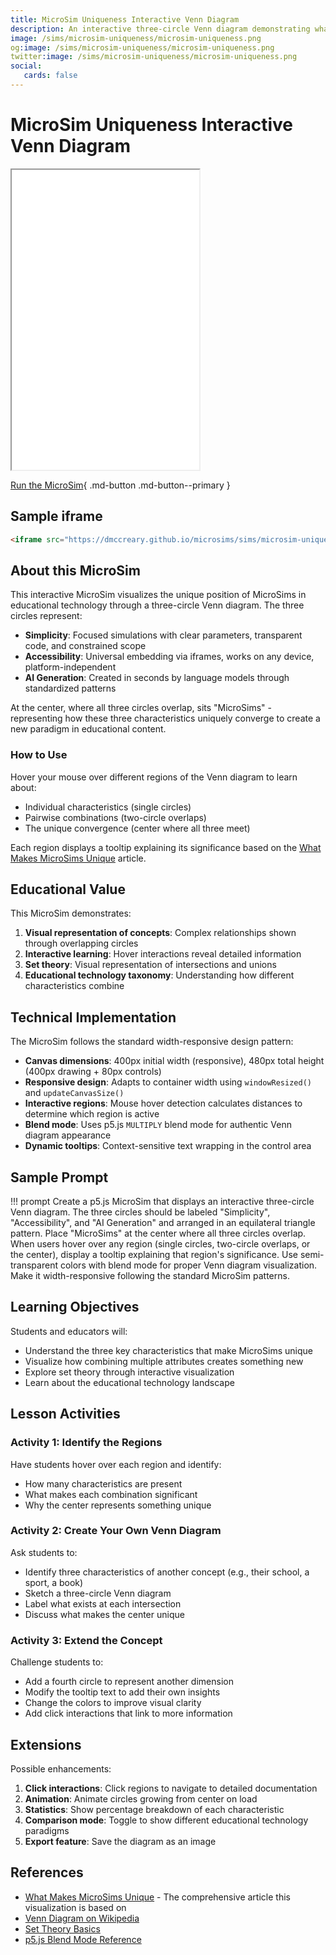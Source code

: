 ```yaml
---
title: MicroSim Uniqueness Interactive Venn Diagram
description: An interactive three-circle Venn diagram demonstrating what makes MicroSims unique at the intersection of Simplicity, Accessibility, and AI Generation.
image: /sims/microsim-uniqueness/microsim-uniqueness.png
og:image: /sims/microsim-uniqueness/microsim-uniqueness.png
twitter:image: /sims/microsim-uniqueness/microsim-uniqueness.png
social:
   cards: false
---
```

# MicroSim Uniqueness Interactive Venn Diagram

<iframe src="main.html" height="480px" scrolling="no"></iframe>

[Run the MicroSim](main.html){ .md-button .md-button--primary }

## Sample iframe

```html
<iframe src="https://dmccreary.github.io/microsims/sims/microsim-uniqueness/main.html" height="480"  scrolling="no"></iframe>
```

## About this MicroSim

This interactive MicroSim visualizes the unique position of MicroSims in educational technology through a three-circle Venn diagram. The three circles represent:

- **Simplicity**: Focused simulations with clear parameters, transparent code, and constrained scope
- **Accessibility**: Universal embedding via iframes, works on any device, platform-independent
- **AI Generation**: Created in seconds by language models through standardized patterns

At the center, where all three circles overlap, sits "MicroSims" - representing how these three characteristics uniquely converge to create a new paradigm in educational content.

### How to Use

Hover your mouse over different regions of the Venn diagram to learn about:

- Individual characteristics (single circles)
- Pairwise combinations (two-circle overlaps)
- The unique convergence (center where all three meet)

Each region displays a tooltip explaining its significance based on the [What Makes MicroSims Unique](../../why/uniqueness.md) article.

## Educational Value

This MicroSim demonstrates:

1. **Visual representation of concepts**: Complex relationships shown through overlapping circles
2. **Interactive learning**: Hover interactions reveal detailed information
3. **Set theory**: Visual representation of intersections and unions
4. **Educational technology taxonomy**: Understanding how different characteristics combine

## Technical Implementation

The MicroSim follows the standard width-responsive design pattern:

- **Canvas dimensions**: 400px initial width (responsive), 480px total height (400px drawing + 80px controls)
- **Responsive design**: Adapts to container width using `windowResized()` and `updateCanvasSize()`
- **Interactive regions**: Mouse hover detection calculates distances to determine which region is active
- **Blend mode**: Uses p5.js `MULTIPLY` blend mode for authentic Venn diagram appearance
- **Dynamic tooltips**: Context-sensitive text wrapping in the control area

## Sample Prompt

!!! prompt
    Create a p5.js MicroSim that displays an interactive three-circle Venn diagram.
    The three circles should be labeled "Simplicity", "Accessibility", and "AI Generation"
    and arranged in an equilateral triangle pattern. Place "MicroSims" at the center where
    all three circles overlap. When users hover over any region (single circles,
    two-circle overlaps, or the center), display a tooltip explaining that region's
    significance. Use semi-transparent colors with blend mode for proper Venn diagram
    visualization. Make it width-responsive following the standard MicroSim patterns.

## Learning Objectives

Students and educators will:

- Understand the three key characteristics that make MicroSims unique
- Visualize how combining multiple attributes creates something new
- Explore set theory through interactive visualization
- Learn about the educational technology landscape

## Lesson Activities

### Activity 1: Identify the Regions

Have students hover over each region and identify:
- How many characteristics are present
- What makes each combination significant
- Why the center represents something unique

### Activity 2: Create Your Own Venn Diagram

Ask students to:
- Identify three characteristics of another concept (e.g., their school, a sport, a book)
- Sketch a three-circle Venn diagram
- Label what exists at each intersection
- Discuss what makes the center unique

### Activity 3: Extend the Concept

Challenge students to:
- Add a fourth circle to represent another dimension
- Modify the tooltip text to add their own insights
- Change the colors to improve visual clarity
- Add click interactions that link to more information

## Extensions

Possible enhancements:

1. **Click interactions**: Click regions to navigate to detailed documentation
2. **Animation**: Animate circles growing from center on load
3. **Statistics**: Show percentage breakdown of each characteristic
4. **Comparison mode**: Toggle to show different educational technology paradigms
5. **Export feature**: Save the diagram as an image

## References

- [What Makes MicroSims Unique](../../why/uniqueness.md) - The comprehensive article this visualization is based on
- [Venn Diagram on Wikipedia](https://en.wikipedia.org/wiki/Venn_diagram)
- [Set Theory Basics](https://en.wikipedia.org/wiki/Set_theory)
- [p5.js Blend Mode Reference](https://p5js.org/reference/#/p5/blendMode)
